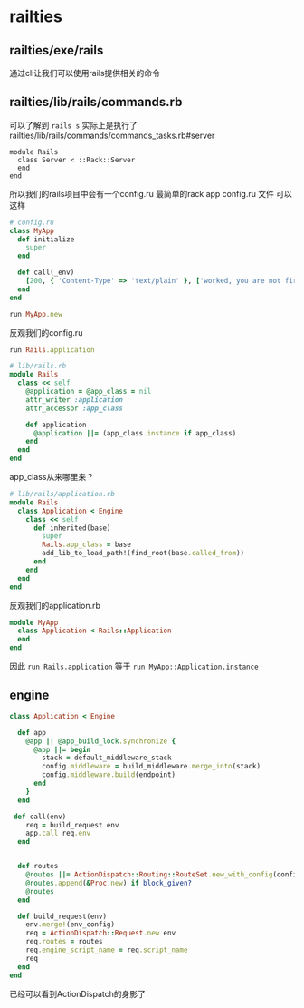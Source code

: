 # railties

## railties/exe/rails
通过cli让我们可以使用rails提供相关的命令

## railties/lib/rails/commands.rb
可以了解到 `rails s` 实际上是执行了
railties/lib/rails/commands/commands_tasks.rb#server

```
module Rails
  class Server < ::Rack::Server
  end
end
```

所以我们的rails项目中会有一个config.ru
最简单的rack app config.ru 文件 可以这样
```ruby
# config.ru
class MyApp
  def initialize
    super
  end

  def call(_env)
    [200, { 'Content-Type' => 'text/plain' }, ['worked, you are not firefox']]
  end
end

run MyApp.new
```

反观我们的config.ru
```ruby
run Rails.application
```

```ruby
# lib/rails.rb
module Rails
  class << self
    @application = @app_class = nil
    attr_writer :application
    attr_accessor :app_class

    def application
      @application ||= (app_class.instance if app_class)
    end
  end
end
```

app_class从来哪里来？
```ruby
# lib/rails/application.rb
module Rails
  class Application < Engine
    class << self
      def inherited(base)
        super
        Rails.app_class = base
        add_lib_to_load_path!(find_root(base.called_from))
      end
    end
  end
end
```

反观我们的application.rb
```ruby
module MyApp
  class Application < Rails::Application
  end
end
```

因此 `run Rails.application` 等于 `run MyApp::Application.instance`

## engine

```ruby
class Application < Engine

  def app
    @app || @app_build_lock.synchronize {
      @app ||= begin
        stack = default_middleware_stack
        config.middleware = build_middleware.merge_into(stack)
        config.middleware.build(endpoint)
      end
    }
  end

 def call(env)
    req = build_request env
    app.call req.env
  end


  def routes
    @routes ||= ActionDispatch::Routing::RouteSet.new_with_config(config)
    @routes.append(&Proc.new) if block_given?
    @routes
  end

  def build_request(env)
    env.merge!(env_config)
    req = ActionDispatch::Request.new env
    req.routes = routes
    req.engine_script_name = req.script_name
    req
  end
end
```

已经可以看到ActionDispatch的身影了